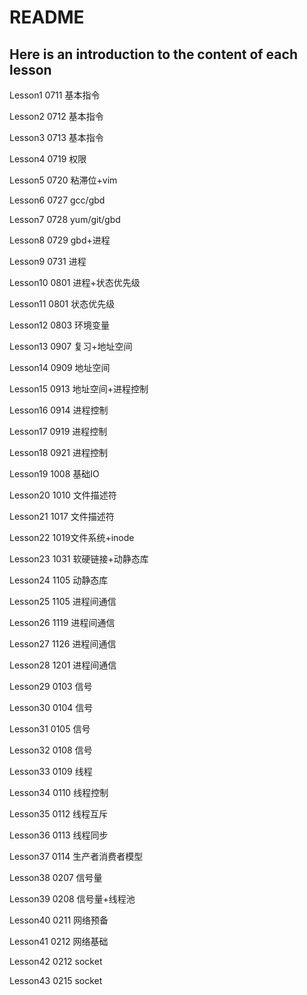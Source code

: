 # README
## Here is an introduction to the content of each lesson
Lesson1 0711 基本指令

Lesson2 0712 基本指令

Lesson3 0713 基本指令

Lesson4 0719 权限

Lesson5 0720 粘滞位+vim

Lesson6 0727 gcc/gbd

Lesson7 0728 yum/git/gbd

Lesson8 0729 gbd+进程

Lesson9 0731 进程

Lesson10 0801 进程+状态优先级

Lesson11 0801 状态优先级

Lesson12 0803 环境变量

Lesson13 0907 复习+地址空间

Lesson14 0909 地址空间

Lesson15 0913 地址空间+进程控制

Lesson16 0914 进程控制

Lesson17 0919 进程控制

Lesson18 0921 进程控制

Lesson19 1008 基础IO

Lesson20 1010 文件描述符

Lesson21 1017 文件描述符

Lesson22 1019文件系统+inode

Lesson23 1031 软硬链接+动静态库

Lesson24 1105 动静态库

Lesson25 1105 进程间通信

Lesson26 1119 进程间通信

Lesson27 1126 进程间通信

Lesson28 1201 进程间通信

Lesson29 0103 信号

Lesson30 0104 信号

Lesson31 0105 信号

Lesson32 0108 信号

Lesson33 0109 线程
 
Lesson34 0110 线程控制

Lesson35 0112 线程互斥

Lesson36 0113 线程同步

Lesson37 0114 生产者消费者模型

Lesson38 0207 信号量

Lesson39 0208 信号量+线程池

Lesson40 0211 网络预备

Lesson41 0212 网络基础

Lesson42 0212 socket

Lesson43 0215 socket
